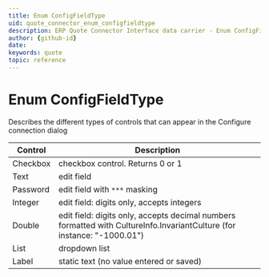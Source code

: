 ```yaml
---
title: Enum ConfigFieldType
uid: quote_connector_enum_configfieldtype
description: ERP Quote Connector Interface data carrier - Enum ConfigFieldType
author: {github-id}
date:
keywords: quote
topic: reference
---
```


# Enum ConfigFieldType

Describes the different types of controls that can appear in the Configure connection dialog

| Control | Description |
|---|---|
| Checkbox | checkbox control. Returns 0 or 1 |
| Text | edit field |
| Password | edit field with `***` masking |
| Integer | edit field: digits only, accepts integers |
| Double | edit field: digits only, accepts decimal numbers formatted with CultureInfo.InvariantCulture (for instance: "-1000.01") |
| List | dropdown list |
| Label | static text (no value entered or saved) |
